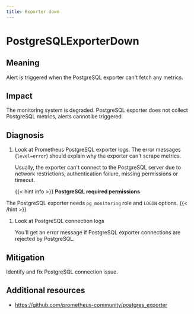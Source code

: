 ```yaml
---
title: Exporter down
---
```


# PostgreSQLExporterDown

## Meaning

Alert is triggered when the PostgreSQL exporter can't fetch any metrics.

## Impact

The monitoring system is degraded. PostgreSQL exporter does not collect PostgreSQL metrics, alerts cannot be triggered.

## Diagnosis

1. Look at Prometheus PostgreSQL exporter logs. The error messages (`level=error`) should explain why the exporter can't scrape metrics.

    Usually, the exporter can't connect to the PostgreSQL server due to network restrictions, authentication failure, missing permissions or timeout.

    {{< hint info >}}
**PostgreSQL required permissions**

The PostgreSQL exporter needs `pg_monitoring` role and `LOGIN` options.
    {{< /hint >}}

1. Look at PostgreSQL connection logs

    You'll get an error message if PostgreSQL exporter connections are rejected by PostgreSQL.

## Mitigation

Identify and fix PostgreSQL connection issue.

## Additional resources

- <https://github.com/prometheus-community/postgres_exporter>
